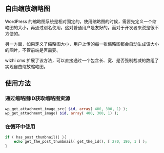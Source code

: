 ## 自由缩放缩略图

WordPress 的缩略图系统是相对固定的，使用缩略图的时候，需要先定义一个缩略图的大小，再通过别名使用，这对普通用户是友好的，而对于开发者来说是很不方便的。

另一方面，如果定义了缩略图大小，用户上传的每一张缩略图都会自动生成该大小的图片，不管前端是否需要。

wizhi cms 扩展了该方法，可以直接通过一个包含长、宽、是否强制裁减的数组了实现自由缩放缩略图。

## 使用方法

### 通过缩略图ID获取缩略图资源

```php
wp_get_attachment_image_src( $id, array( 400, 300, 1) );
wp_get_attachment_image( $id, array( 400, 300, 1) );
```

### 在循环中使用

```php
if ( has_post_thumbnail() ){ 
    echo get_the_post_thumbnail( get_the_id(), [ 270, 180, 1 ] ); 
}
```
